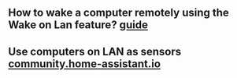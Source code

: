 ## How to wake a computer remotely using the Wake on Lan feature? <a href="https://www.pointdev.com/en/faq/faq-ideal-remote-wakeup-remote-computer-station-wake-on-lan-wol-id-943.html"> guide</a>
## Use computers on LAN as sensors <a href="https://community.home-assistant.io/t/use-computers-on-lan-as-sensors/13536">community.home-assistant.io</a>
